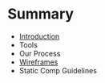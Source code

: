 # Summary

* [Introduction](README.md)
* Tools
* Our Process
* [Wireframes](wireframes.md)
* Static Comp Guidelines

